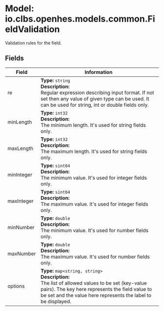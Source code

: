 # Model: io.clbs.openhes.models.common.FieldValidation

Validation rules for the field.

## Fields

| Field | Information |
| --- | --- |
| re | <b>Type:</b> `string`<br><b>Description:</b><br>Regular expression describing input format. If not set then any value of given type can be used. It can be used for string, int or double fields only. |
| minLength | <b>Type:</b> `int32`<br><b>Description:</b><br>The minimum length. It's used for string fields only. |
| maxLength | <b>Type:</b> `int32`<br><b>Description:</b><br>The maximum length. It's used for string fields only. |
| minInteger | <b>Type:</b> `sint64`<br><b>Description:</b><br>The minimum value. It's used for integer fields only. |
| maxInteger | <b>Type:</b> `sint64`<br><b>Description:</b><br>The maximum value. It's used for integer fields only. |
| minNumber | <b>Type:</b> `double`<br><b>Description:</b><br>The minimum value. It's used for number fields only. |
| maxNumber | <b>Type:</b> `double`<br><b>Description:</b><br>The maximum value. It's used for number fields only. |
| options | <b>Type:</b> `map<string, string>`<br><b>Description:</b><br>The list of allowed values to be set (key-value pairs). The key here represents the field value to be set and the value here represents the label to be displayed. |

